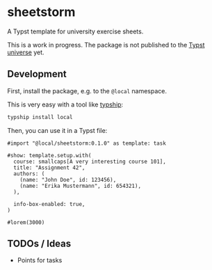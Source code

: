 # sheetstorm
A Typst template for university exercise sheets.

This is a work in progress. The package is not published to the [Typst universe](https://typst.app/universe) yet.

## Development
First, install the package, e.g. to the `@local` namespace.

This is very easy with a tool like [typship](https://github.com/sjfhsjfh/typship):
```sh
typship install local
```

Then, you can use it in a Typst file:
```typst
#import "@local/sheetstorm:0.1.0" as template: task

#show: template.setup.with(
  course: smallcaps[A very interesting course 101],
  title: "Assignment 42",
  authors: (
    (name: "John Doe", id: 123456),
    (name: "Erika Mustermann", id: 654321),
  ),

  info-box-enabled: true,
)

#lorem(3000)
```

## TODOs / Ideas
- Points for tasks
